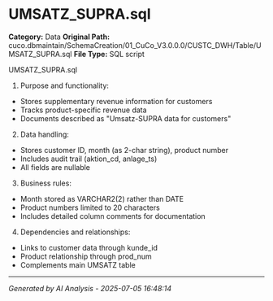 # UMSATZ_SUPRA.sql

**Category:** Data
**Original Path:** cuco.dbmaintain/SchemaCreation/01_CuCo_V3.0.0.0/CUSTC_DWH/Table/UMSATZ_SUPRA.sql
**File Type:** SQL script

UMSATZ_SUPRA.sql
1. Purpose and functionality:
- Stores supplementary revenue information for customers
- Tracks product-specific revenue data
- Documents described as "Umsatz-SUPRA data for customers"

2. Data handling:
- Stores customer ID, month (as 2-char string), product number
- Includes audit trail (aktion_cd, anlage_ts)
- All fields are nullable

3. Business rules:
- Month stored as VARCHAR2(2) rather than DATE
- Product numbers limited to 20 characters
- Includes detailed column comments for documentation

4. Dependencies and relationships:
- Links to customer data through kunde_id
- Product relationship through prod_num
- Complements main UMSATZ table

---
*Generated by AI Analysis - 2025-07-05 16:48:14*
